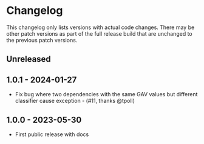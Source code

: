 # Changelog

This changelog only lists versions with actual code changes. There may be other patch versions as part of the full release build that are unchanged to the previous patch versions.

## Unreleased

## 1.0.1 - 2024-01-27

* Fix bug where two dependencies with the same GAV values but different classifier cause exception - (#11, thanks @tpoll)

## 1.0.0 - 2023-05-30

* First public release with docs
